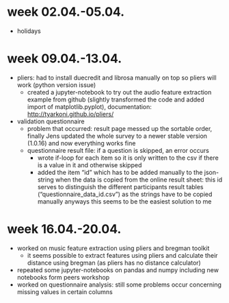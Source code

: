 # week 02.04.-05.04.
- holidays

# week 09.04.-13.04.
- pliers: had to install duecredit and librosa manually on top so pliers will work (python version issue)
  - created a jupyter-notebook to try out the audio feature extraction example from github (slightly transformed the code and added import of matplotlib.pyplot), documentation: http://tyarkoni.github.io/pliers/
- validation questionnaire
  - problem that occurred: result page messed up the sortable order, finally Jens updated the whole survey to a newer stable version (1.0.16) and now everything works fine
  - questionnaire result file: if a question is skipped, an error occurs
    - wrote if-loop for each item so it is only written to the csv if there is a value in it and otherwise skipped
    - added the item “id” which has to be added manually to the json-string when the data is copied from the online result sheet: this id serves to distinguish the different participants result tables (“questionnaire_data_id.csv”)
as the strings have to be copied manually anyways this seems to be the easiest solution to me

# week 16.04.-20.04.
- worked on music feature extraction using pliers and bregman toolkit
  - it seems possible to extract features using pliers and calculate their distance using bregman (as pliers has no distance calculator)
- repeated some jupyter-notebooks on pandas and numpy including new notebooks form peers workshop
- worked on questionnaire analysis: still some problems occur concerning missing values in certain columns
